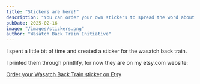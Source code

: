 ```yaml
---
title: "Stickers are here!"
description: "You can order your own stickers to spread the word about the train!"
pubDate: 2025-02-16
image: "/images/stickers.png"
author: "Wasatch Back Train Initiative"
---
```


I spent a little bit of time and created a sticker for the wasatch back train.

I printed them through printlify, for now they are on my etsy.com website:

[Order your Wasatch Back Train sticker on Etsy](https://www.etsy.com/listing/1857727758/wasatch-back-train-sticker)
